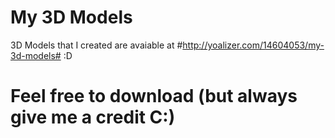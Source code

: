 # My 3D Models

3D Models that I created are avaiable at #http://yoalizer.com/14604053/my-3d-models# :D

# Feel free to download (but always give me a credit C:)